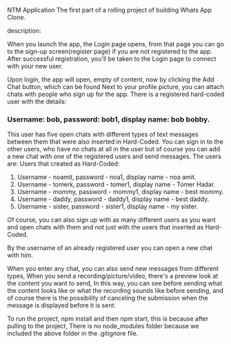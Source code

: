 NTM Application 
The first part of a rolling project of building Whats App Clone. 
 
 
description:
 
When you launch the app, the Login page opens, from that page you can go to the sign-up screen(register page) if you are not registered to the app. 
After successful registration, you'll be taken to the Login page to connect with your new user. 
 
Upon login, the app will open, empty of content, now by clicking the Add Chat button, which can be found Next to your profile picture, you can attach chats with people who sign up for the app. 
There is a registered hard-coded user with the details:

<h3>Username: bob, password: bob1, display name: bob bobby.</h3>

This user has five open chats with different types of text messages between them that were also inserted in Hard-Coded. 
You can sign in to the other users, who have no chats at all in the user but of course you can add a new chat with one of the registered users and send messages. 
The users are:
Users that created as Hard-Coded: 
1. Username - noamit, password - noa1, display name - noa amit. 
2. Username - tomerk, password - tomer1, display name - Tomer Hadar. 
3. Username - mommy, password - mommy1, display name - best mommy. 
4. Username - daddy, password - daddy1, display name - best daddy. 
5. Username - sister, password - sister1, display name - my sister.  
 
Of course, you can also sign up with as many different users as you want and open chats with them and not just with the users that inserted as Hard-Coded. 
 
By the username of an already registered user you can open a new chat with him. 
 
 
When you enter any chat, you can also send new messages from different types, When you send a recording/picture/video, there's a preview look at the content you want to send, In this way, you can see before sending what the content looks like or what the recording sounds like before sending, and of course there is the possibility of canceling the submission when the message is displayed before it is sent. 
 
 
To run the project, npm install and then npm start, this is because after pulling to the project, There is no node_modules folder because we included the above folder in the .gitignore file. 
